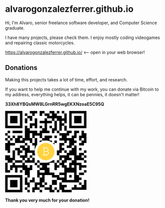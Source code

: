 # alvarogonzalezferrer.github.io

Hi, I'm Alvaro, senior freelance software developer, and Computer Science graduate.

I have many projects, please check them. I enjoy mostly coding videogames and repairing classic motorcycles.

https://alvarogonzalezferrer.github.io/  <-- open in your web browser!

## Donations

Making this projects takes a lot of time, effort, and research.

If you want to help me continue with my work, you can donate via Bitcoin to my address, everything helps, it can be pennies, it doesn't matter!

**33Xh8YBQsMW8LGrnRR5wgEKXNzoaE5C95Q**

![Wallet 33Xh8YBQsMW8LGrnRR5wgEKXNzoaE5C95Q](btc/wallet.png)

**Thank you very much for your donation!**
